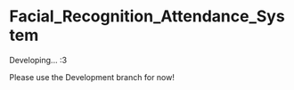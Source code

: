 # Facial_Recognition_Attendance_System
Developing... :3

Please use the Development branch for now!

